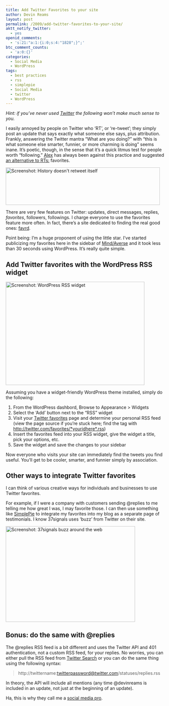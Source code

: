 ```yaml
---
title: Add Twitter Favorites to your site
author: Devin Reams
layout: post
permalink: /2009/add-twitter-favorites-to-your-site/
aktt_notify_twitter:
  - yes
openid_comments:
  - 's:21:"a:1:{i:0;s:4:"1828";}";'
btc_comment_counts:
  - 'a:0:{}'
categories:
  - Social Media
  - WordPress
tags:
  - best practices
  - rss
  - simplepie
  - Social Media
  - twitter
  - WordPress
---
```

*Hint: if you&#8217;ve never used [Twitter][1] the following won&#8217;t make much sense to you.*

I easily annoyed by people on Twitter who &#8216;RT&#8217;, or &#8216;re-tweet&#8217;; they simply post an update that says exactly what someone else says, plus attribution. Frankly, answering the Twitter mantra &#8220;What are you doing?&#8221; with &#8220;this is what someone else smarter, funnier, or more charming is doing&#8221; seems inane. It&#8217;s poetic, though, in the sense that it&#8217;s a quick litmus test for people worth &#8220;following.&#8221; [Alex][2] has always been against this practice and suggested [an alternative to RTs:][3] favorites.

[<img src="http://devin.reams.me/wp/wp-content/uploads/2009/04/twitter-history-2.png" alt="Screenshot: History doesn&#039;t retweet itself" title="Screenshot: History doesn&#039;t retweet itself" width="490" height="119" class="aligncenter size-full wp-image-709" />][4]

There are very few features on Twitter: updates, direct messages, replies, *favorites*, followers, followings. I charge everyone to use the favorites feature more often. In fact, there&#8217;s a site dedicated to finding the real good ones: [favrd][5].

Point being: I&#8217;m a huge proponent of using the little star. I&#8217;ve started publicizing my favorites here in the sidebar of [Mind/Averse][6] and it took less than 30 seconds using WordPress. It&#8217;s really quite simple.

## Add Twitter favorites with the WordPress RSS widget

<img src="http://devin.reams.me/wp/wp-content/uploads/2009/04/rss-widget.png" alt="Screenshot: WordPress RSS widget" title="Screenshot: WordPress RSS widget" width="441" height="328" class="aligncenter size-full wp-image-706" />

Assuming you have a widget-friendly WordPress theme installed, simply do the following:

1.  From the WordPress dashbord, Browse to Appearance > Widgets
2.  Select the &#8216;Add&#8217; button next to the &#8220;RSS&#8221; widget
3.  Visit your [Twitter favorites][7] page and determine your personal RSS feed (view the page source if you&#8217;re stuck here; find the <link> tag with http://twitter.com/favorites/*youridhere*.rss)
4.  Insert the favorites feed into your RSS widget, give the widget a title, pick your options, etc.
5.  Save the widget and save the changes to your sidebar

Now everyone who visits your site can immediately find the tweets you find useful. You&#8217;ll get to be cooler, smarter, and funnier simply by association.

## Other ways to integrate Twitter favorites

I can think of various creative ways for individuals and businesses to use Twitter favorites.

For example, if I were a company with customers sending @replies to me telling me how great I was, I may favorite those. I can then use something like [SimplePie][8] to integrate my favorites into my blog as a separate page of testimonials. I know 37signals uses &#8216;buzz&#8217; from Twitter on their site.

[<img src="http://devin.reams.me/wp/wp-content/uploads/2009/04/37signals-twitter.png" alt="Screenshot: 37signals buzz around the web" title="Screenshot: 37signals buzz around the web" width="411" height="304" class="aligncenter size-full wp-image-707" />][9]

## Bonus: do the same with @replies

The @replies RSS feed is a bit different and uses the Twitter API and 401 authentication, not a custom RSS feed, for your replies. No worries, you can either pull the RSS feed from [Twitter Search][10] or you can do the same thing using the following syntax:

> http://twittername:twitterpassword@twitter.com/statuses/replies.rss

In theory, the API will include all mentions (any time @devinreams is included in an update, not just at the beginning of an update).

Ha, this is why they call me a [social media pro][11].

 [1]: http://twitter.com/devinreams
 [2]: http://alexking.org/
 [3]: http://alexking.org/blog/2009/01/29/an-alternative-to-rts-on-twitter
 [4]: http://twitter.com/devinreams/status/1461301788
 [5]: http://favrd.textism.com/
 [6]: http://devin.reams.me/
 [7]: http://twitter.com/favorites
 [8]: http://simplepie.org/
 [9]: http://37signals.com/
 [10]: http://search.twitter.com/
 [11]: http://twitter.com/bleikamp/statuses/1423172299